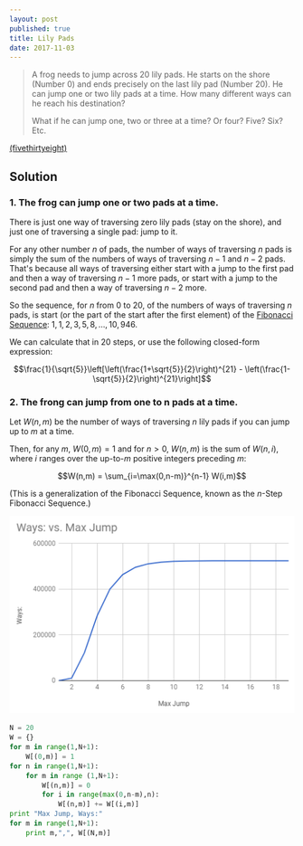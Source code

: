 ```yaml
---
layout: post
published: true
title: Lily Pads
date: 2017-11-03
---
```


>A frog needs to jump across 20 lily pads. He starts on the shore (Number 0) and ends precisely on the last lily pad (Number 20). He can jump one or two lily pads at a time. How many different ways can he reach his destination?
>
>What if he can jump one, two or three at a time? Or four? Five? Six? Etc.

<!--more-->

[(fivethirtyeight)](https://fivethirtyeight.com/features/can-you-pick-up-sticks-can-you-help-a-frogger-out/)

## Solution

### 1. The frog can jump one or two pads at a time.

There is just one way of traversing zero lily pads (stay on the shore), and just one of traversing a single pad: jump to it.

For any other number $n$ of pads, the number of ways of traversing $n$ pads is simply the sum of the numbers of ways of traversing $n-1$ and $n-2$ pads. That's because all ways of traversing either start with a jump to the first pad and then a way of traversing $n-1$ more pads, or start with a jump to the second pad and then a way of traversing $n-2$ more.

So the sequence, for $n$ from $0$ to $20$, of the numbers of ways of traversing $n$ pads, is start (or the part of the start after the first element) of the [Fibonacci Sequence](https://en.wikipedia.org/wiki/Fibonacci_number): $1,1,2,3,5,8, \ldots, 10,946$. 

We can calculate that in $20$ steps, or use the following closed-form expression:

$$\frac{1}{\sqrt{5}}\left[\left(\frac{1+\sqrt{5}}{2}\right)^{21} - 
\left(\frac{1-\sqrt{5}}{2}\right)^{21}\right]$$

### 2. The frong can jump from one to n pads at a time.

Let $W(n,m)$ be the number of ways of traversing $n$ lily pads if you can jump up to $m$ at a time.

Then, for any $m$, $W(0,m) = 1$ and for $n>0$, $W(n,m)$ is the sum of $W(n,i)$, where $i$ ranges over the up-to-$m$ positive integers preceding $m$:

$$W(n,m) = \sum_{i=\max(0,n-m)}^{n-1} W(i,m)$$

(This is a generalization of the Fibonacci Sequence, known as the $n$-Step Fibonacci Sequence.)

![Graph of max jump versus number of ways to traverse the lily pads](/img/LilyPad.png)

```python
N = 20
W = {}
for m in range(1,N+1):
	W[(0,m)] = 1
for n in range(1,N+1):
	for m in range (1,N+1):
		W[(n,m)] = 0
		for i in range(max(0,n-m),n):
			W[(n,m)] += W[(i,m)]
print "Max Jump, Ways:"
for m in range(1,N+1):	
	print m,",", W[(N,m)]
```

<br>
